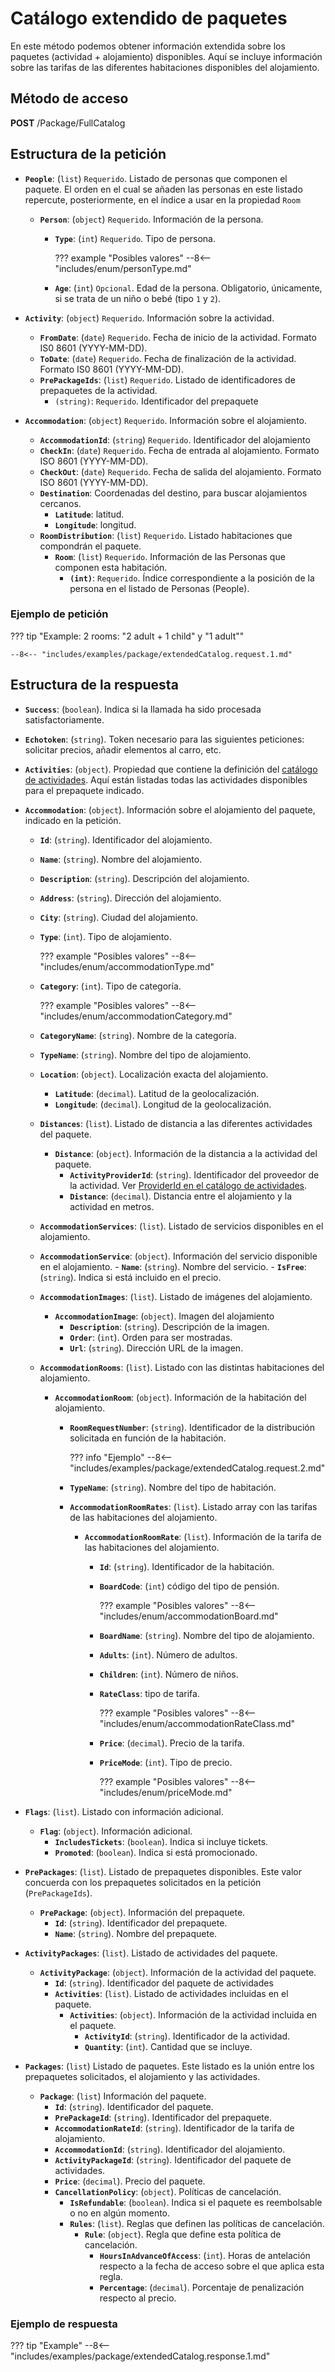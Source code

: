 # Catálogo extendido de paquetes

En este método podemos obtener información extendida sobre los paquetes (actividad + alojamiento) disponibles. Aquí se incluye información sobre las tarifas de las diferentes habitaciones disponibles del alojamiento.

## Método de acceso

**POST** /Package/FullCatalog

## Estructura de la petición
- **``People``**: (``list``) ``Requerido``. Listado de personas que componen el paquete. El orden en el cual se añaden las personas en este listado repercute, posteriormente, en el índice a usar en la propiedad ``Room``
    - **``Person``**: (``object``) ``Requerido``. Información de la persona.
        - **``Type``**: (``int``) ``Requerido``. Tipo de persona.

            ??? example "Posibles valores"
                --8<-- "includes/enum/personType.md"

        - **``Age``**: (``int``) ``Opcional``. Edad de la persona. Obligatorio, únicamente, si se trata de un niño o bebé (tipo ``1`` y ``2``).

- **``Activity``**: (``object``) ``Requerido``. Información sobre la actividad.
    - **``FromDate``**: (``date``) ``Requerido``. Fecha de inicio de la actividad. Formato IS0 8601 (YYYY-MM-DD).
    - **``ToDate``**: (``date``) ``Requerido``. Fecha de finalización de la actividad. Formato IS0 8601 (YYYY-MM-DD).
    - **``PrePackageIds``**: (``list``) ``Requerido``. Listado de identificadores de prepaquetes de la actividad.
        - ``(string)``: ``Requerido``. Identificador del prepaquete

- **``Accommodation``**: (``object``) ``Requerido``. Información sobre el alojamiento.
    - **``AccommodationId``**: (``string``) ``Requerido``. Identificador del alojamiento
    - **``CheckIn``**: (``date``) ``Requerido``. Fecha de entrada al alojamiento. Formato ISO 8601 (YYYY-MM-DD).
    - **``CheckOut``**: (``date``) ``Requerido``. Fecha de salida del alojamiento. Formato ISO 8601 (YYYY-MM-DD).
    - **``Destination``**: Coordenadas del destino, para buscar alojamientos cercanos.
        - **``Latitude``**: latitud.
        - **``Longitude``**: longitud.
    - **``RoomDistribution``**: (``list``) ``Requerido``. Listado habitaciones que compondrán el paquete.
        - **``Room``**: (``list``) ``Requerido``. Información de las Personas que componen esta habitación.
            - **``(int)``**: ``Requerido``. Índice correspondiente a la posición de la persona en el listado de Personas (People).

### Ejemplo de petición

??? tip "Example: 2 rooms: "2 adult + 1 child" y "1 adult""

    --8<-- "includes/examples/package/extendedCatalog.request.1.md"

## Estructura de la respuesta

- **`Success`**: (``boolean``). Indica si la llamada ha sido procesada satisfactoriamente.
- **``Echotoken``**: (``string``). Token necesario para las siguientes peticiones: solicitar precios, añadir elementos al carro, etc.
- **``Activities``**: (``object``). Propiedad que contiene la definición del [catálogo de actividades](../activity/catalog.md#estructura-de-la-respuesta). Aquí están listadas todas las actividades disponibles para el prepaquete indicado.
- **``Accommodation``**: (``object``). Información sobre el alojamiento del paquete, indicado en la petición.
    - **``Id``**: (``string``). Identificador del alojamiento.
    - **``Name``**: (``string``). Nombre del alojamiento.
    - **``Description``**: (``string``). Descripción del alojamiento.
    - **``Address``**: (``string``). Dirección del alojamiento.
    - **``City``**: (``string``). Ciudad del alojamiento.
    - **``Type``**: (``int``). Tipo de alojamiento.

        ??? example "Posibles valores"
            --8<-- "includes/enum/accommodationType.md"

    - **``Category``**: (``int``). Tipo de categoría.

        ??? example "Posibles valores"
            --8<-- "includes/enum/accommodationCategory.md"

    - **``CategoryName``**: (``string``). Nombre de la categoría.
    - **``TypeName``**: (``string``). Nombre del tipo de alojamiento.
    - **``Location``**: (``object``). Localización exacta del alojamiento.
        - **``Latitude``**: (``decimal``). Latitud de la geolocalización.
        - **``Longitude``**: (``decimal``). Longitud de la geolocalización.
    - **``Distances``**: (``list``). Listado de distancia a las diferentes actividades del paquete.
        - **``Distance``**: (``object``). Información de la distancia a la actividad del paquete.
            - **``ActivityProviderId``**: (``string``). Identificador del proveedor de la actividad. Ver [ProviderId en el catálogo de actividades](../activity/catalog.md#estructura-de-la-respuesta).
            - **``Distance``**: (``decimal``). Distancia entre el alojamiento y la actividad en metros.
    - **``AccommodationServices``**: (``list``). Listado de servicios disponibles en el alojamiento.
    - **``AccommodationService``**: (``object``). Información del servicio disponible en el alojamiento.
            - **``Name``**: (``string``). Nombre del servicio.
            - **``IsFree``**: (``string``). Indica si está incluido en el precio.
    - **``AccommodationImages``**: (``list``). Listado de imágenes del alojamiento.
        - **``AccommodationImage``**: (``object``). Imagen del alojamiento
            - **``Description``**: (``string``). Descripción de la imagen.
            - **``Order``**: (``int``). Orden para ser mostradas.
            - **``Url``**: (``string``). Dirección URL de la imagen.
    - **``AccommodationRooms``**: (``list``). Listado con las distintas habitaciones del alojamiento.
        - **``AccommodationRoom``**: (``object``). Información de la habitación del alojamiento.
            - **``RoomRequestNumber``**: (``string``). Identificador de la distribución solicitada en función de la habitación.

                ??? info "Ejemplo"
                    --8<-- "includes/examples/package/extendedCatalog.request.2.md"

            - **``TypeName``**: (``string``). Nombre del tipo de habitación.
            - **``AccommodationRoomRates``**: (``list``). Listado array con las tarifas de las habitaciones del alojamiento.
                - **``AccommodationRoomRate``**: (``list``). Información de la tarifa de las habitaciones del alojamiento.
                    - **``Id``**: (``string``). Identificador de la habitación.
                    - **``BoardCode``**: (``int``) código del tipo de pensión.

                        ??? example "Posibles valores"
                            --8<-- "includes/enum/accommodationBoard.md"

                    - **``BoardName``**: (``string``). Nombre del tipo de alojamiento.
                    - **``Adults``**: (``int``). Número de adultos.
                    - **``Children``**: (``int``). Número de niños.
                    - **``RateClass``**: tipo de tarifa.

                        ??? example "Posibles valores"
                            --8<-- "includes/enum/accommodationRateClass.md"
                                        
                    - **``Price``**: (``decimal``). Precio de la tarifa.
                    - **``PriceMode``**: (``int``). Tipo de precio.

                        ??? example "Posibles valores"
                            --8<-- "includes/enum/priceMode.md"

- **``Flags``**: (``list``). Listado con información adicional.
    - **``Flag``**: (``object``). Información adicional.
        - **``IncludesTickets``**: (``boolean``). Indica si incluye tickets.
        - **``Promoted``**: (``boolean``). Indica si está promocionado.
- **``PrePackages``**: (``list``). Listado de prepaquetes disponibles. Este valor concuerda con los prepaquetes solicitados en la petición (``PrePackageIds``).
    - **``PrePackage``**: (``object``). Información del prepaquete.
        - **``Id``**: (``string``). Identificador del prepaquete.
        - **``Name``**: (``string``). Nombre del prepaquete.
- **``ActivityPackages``**: (``list``). Listado de actividades del paquete.
    - **``ActivityPackage``**: (``object``). Información de la actividad del paquete.
        - **``Id``**: (``string``). Identificador del paquete de actividades
        - **``Activities``**: (``list``). Listado de actividades incluidas en el paquete.
            - **``Activities``**: (``object``). Información de la actividad incluida en el paquete.
                - **``ActivityId``**: (``string``). Identificador de la actividad.
                - **``Quantity``**: (``int``). Cantidad que se incluye.
- **``Packages``**: (``list``) Listado de paquetes. Este listado es la unión entre los prepaquetes solicitados, el alojamiento y las actividades.
    - **``Package``**: (``list``) Información del paquete.
        - **``Id``**: (``string``). Identificador del paquete.
        - **``PrePackageId``**: (``string``). Identificador del prepaquete.
        - **``AccommodationRateId``**: (``string``). Identificador de la tarifa de alojamiento.
        - **``AccommodationId``**: (``string``). Identificador del alojamiento.
        - **``ActivityPackageId``**: (``string``). Identificador del paquete de actividades.
        - **``Price``**: (``decimal``). Precio del paquete.
        - **``CancellationPolicy``**: (``object``). Políticas de cancelación.
            - **``IsRefundable``**: (``boolean``). Indica si el paquete es reembolsable o no en algún momento.
            - **``Rules``**: (``list``). Reglas que definen las políticas de cancelación.
                - **``Rule``**: (``object``). Regla que define esta política de cancelación.
                    - **``HoursInAdvanceOfAccess``**: (``int``).  Horas de antelación respecto a la fecha de acceso sobre el que aplica esta regla.
                    - **``Percentage``**: (``decimal``). Porcentaje de penalización respecto al precio.

### Ejemplo de respuesta

??? tip "Example"
    --8<-- "includes/examples/package/extendedCatalog.response.1.md"
